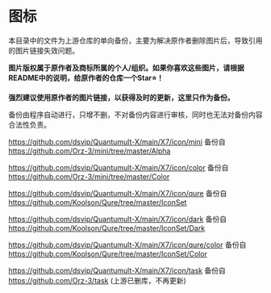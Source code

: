 # 图标

本目录中的文件为上游仓库的单向备份，主要为解决原作者删除图片后，导致引用的图片链接失效问题。

**图片版权属于原作者及商标所属的个人/组织。如果你喜欢这些图片，请根据README中的说明，给原作者的仓库一个Star⭐！**

**强烈建议使用原作者的图片链接，以获得及时的更新，这里只作为备份。**

备份由程序自动进行，只增不删，不对备份内容进行审核，同时也无法对备份内容合法性负责。

https://github.com/dsvip/Quantumult-X/main/X7/icon/mini 备份自 https://github.com/Orz-3/mini/tree/master/Alpha    

https://github.com/dsvip/Quantumult-X/main/X7/icon/color 备份自 https://github.com/Orz-3/mini/tree/master/Color

https://github.com/dsvip/Quantumult-X/main/X7/icon/qure 备份自 https://github.com/Koolson/Qure/tree/master/IconSet

https://github.com/dsvip/Quantumult-X/main/X7/icon/dark 备份自 https://github.com/Koolson/Qure/tree/master/IconSet/Dark

https://github.com/dsvip/Quantumult-X/main/X7/icon/qure/color 备份自 https://github.com/Koolson/Qure/tree/master/IconSet/Color

https://github.com/dsvip/Quantumult-X/main/X7/icon/task 备份自 https://github.com/Orz-3/task   (上游已删库，不再更新)







